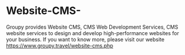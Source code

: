 # Website-CMS-
Groupy provides Website CMS, CMS Web Development Services, CMS website services to design and develop high-performance websites for your business. If you want to know more, please visit our website https://www.groupy.travel/website-cms.php 
